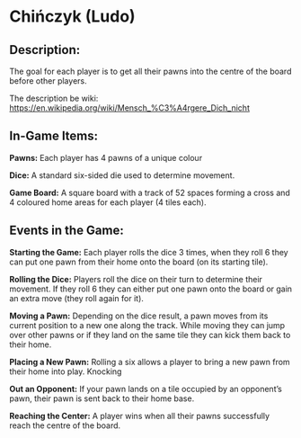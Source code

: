 # Chińczyk (Ludo)

## Description: 

The goal for each player is to get all their pawns into the centre of the board before other players.

The description be wiki: https://en.wikipedia.org/wiki/Mensch_%C3%A4rgere_Dich_nicht


## In-Game Items:

**Pawns:** Each player has 4 pawns of a unique colour 

**Dice:** A standard six-sided die used to determine movement.

**Game Board:** A square board with a track of 52 spaces forming a cross and 4 coloured home areas for each player (4 tiles each).


## Events in the Game:

**Starting the Game:** Each player rolls the dice 3 times, when they roll 6 they can put one pawn from their home onto the board (on its starting tile).

**Rolling the Dice:** Players roll the dice on their turn to determine their movement. If they roll 6 they can either put one pawn onto the board or gain an extra move (they roll again for it).  

**Moving a Pawn:** Depending on the dice result, a pawn moves from its current position to a new one along the track. While moving they can jump over other pawns or if they land on the same tile they can kick them back to their home.

**Placing a New Pawn:** Rolling a six allows a player to bring a new pawn from their home into play. Knocking 

**Out an Opponent:** If your pawn lands on a tile occupied by an opponent’s pawn, their pawn is sent back to their home base.

**Reaching the Center:** A player wins when all their pawns successfully reach the centre of the board.
